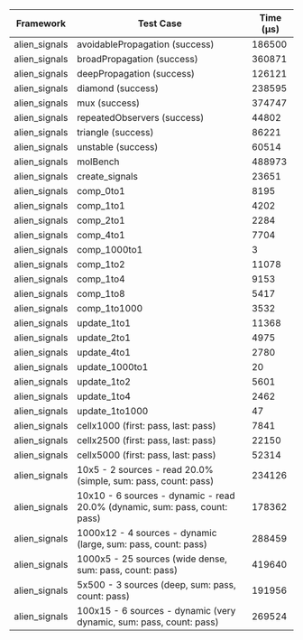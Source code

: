 | Framework | Test Case | Time (μs) |
| --- | --- | --- |
| alien_signals | avoidablePropagation (success) | 186500 |
| alien_signals | broadPropagation (success) | 360871 |
| alien_signals | deepPropagation (success) | 126121 |
| alien_signals | diamond (success) | 238595 |
| alien_signals | mux (success) | 374747 |
| alien_signals | repeatedObservers (success) | 44802 |
| alien_signals | triangle (success) | 86221 |
| alien_signals | unstable (success) | 60514 |
| alien_signals | molBench | 488973 |
| alien_signals | create_signals | 23651 |
| alien_signals | comp_0to1 | 8195 |
| alien_signals | comp_1to1 | 4202 |
| alien_signals | comp_2to1 | 2284 |
| alien_signals | comp_4to1 | 7704 |
| alien_signals | comp_1000to1 | 3 |
| alien_signals | comp_1to2 | 11078 |
| alien_signals | comp_1to4 | 9153 |
| alien_signals | comp_1to8 | 5417 |
| alien_signals | comp_1to1000 | 3532 |
| alien_signals | update_1to1 | 11368 |
| alien_signals | update_2to1 | 4975 |
| alien_signals | update_4to1 | 2780 |
| alien_signals | update_1000to1 | 20 |
| alien_signals | update_1to2 | 5601 |
| alien_signals | update_1to4 | 2462 |
| alien_signals | update_1to1000 | 47 |
| alien_signals | cellx1000 (first: pass, last: pass) | 7841 |
| alien_signals | cellx2500 (first: pass, last: pass) | 22150 |
| alien_signals | cellx5000 (first: pass, last: pass) | 52314 |
| alien_signals | 10x5 - 2 sources - read 20.0% (simple, sum: pass, count: pass) | 234126 |
| alien_signals | 10x10 - 6 sources - dynamic - read 20.0% (dynamic, sum: pass, count: pass) | 178362 |
| alien_signals | 1000x12 - 4 sources - dynamic (large, sum: pass, count: pass) | 288459 |
| alien_signals | 1000x5 - 25 sources (wide dense, sum: pass, count: pass) | 419640 |
| alien_signals | 5x500 - 3 sources (deep, sum: pass, count: pass) | 191956 |
| alien_signals | 100x15 - 6 sources - dynamic (very dynamic, sum: pass, count: pass) | 269524 |
